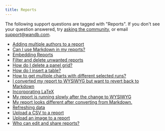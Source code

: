 ```yaml
---
title: Reports 
---
```

The following support questions are tagged with "Reports". If you don't see 
your question answered, try [asking the community](https://community.wandb.ai/), 
or email [support@wandb.com](mailto:support@wandb.com).

- [Adding multiple authors to a report](adding_multiple_authors_report.md)
- [Can I use Markdown in my reports?](reports_markdown.md)
- [Embedding Reports](embedding_reports.md)
- [Filter and delete unwanted reports](filter_delete_unwanted_reports.md)
- [How do I delete a panel grid?](delete_panel_grid.md)
- [How do I insert a table?](insert_table.md)
- [How to get multiple charts with different selected runs?](multiple_charts_different_selected_runs.md)
- [I converted my report to WYSIWYG but want to revert back to Markdown](convert_from_wysiwyg_markdown.md)
- [Incorporating LaTeX](incorporating_latex.md)
- [My report is running slowly after the change to WYSIWYG](report_slow_after_wysiwyg.md)
- [My report looks different after converting from Markdown.](report_looks_different_converting_markdown.md)
- [Refreshing data](refreshing_data.md)
- [Upload a CSV to a report](upload_csv_report.md)
- [Upload an image to a report](upload_image_report.md)
- [Who can edit and share reports?](edit_share_reports.md)
